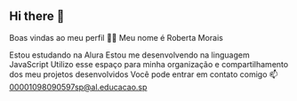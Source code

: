 ## Hi there 👋
Boas vindas ao meu perfil 💙💙
Meu nome é Roberta Morais

Estou estudando na Alura
Estou me desenvolvendo na linguagem JavaScript
Utilizo esse espaço para minha organização e compartilhamento dos meu projetos desenvolvidos
Você pode entrar em contato comigo 📫
00001098090597sp@al.educacao.sp 
